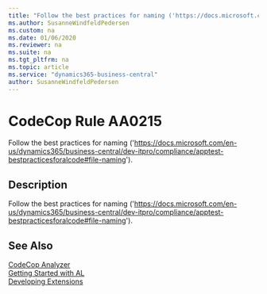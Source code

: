 ```yaml
---
title: "Follow the best practices for naming ('https://docs.microsoft.com/en-us/dynamics365/business-central/dev-itpro/compliance/apptest-bestpracticesforalcode#file-naming')."
ms.author: SusanneWindfeldPedersen
ms.custom: na
ms.date: 01/06/2020
ms.reviewer: na
ms.suite: na
ms.tgt_pltfrm: na
ms.topic: article
ms.service: "dynamics365-business-central"
author: SusanneWindfeldPedersen
---
```

[//]: # (START>DO_NOT_EDIT)
[//]: # (IMPORTANT:Do not edit any of the content between here and the END>DO_NOT_EDIT.)
[//]: # (Any modifications should be made in the .xml files in the ModernDev repo.)
# CodeCop Rule AA0215
Follow the best practices for naming ('https://docs.microsoft.com/en-us/dynamics365/business-central/dev-itpro/compliance/apptest-bestpracticesforalcode#file-naming').  

## Description
Follow the best practices for naming ('https://docs.microsoft.com/en-us/dynamics365/business-central/dev-itpro/compliance/apptest-bestpracticesforalcode#file-naming').

[//]: # (IMPORTANT: END>DO_NOT_EDIT)
## See Also  
[CodeCop Analyzer](codecop.md)  
[Getting Started with AL](../devenv-get-started.md)  
[Developing Extensions](../devenv-dev-overview.md)  